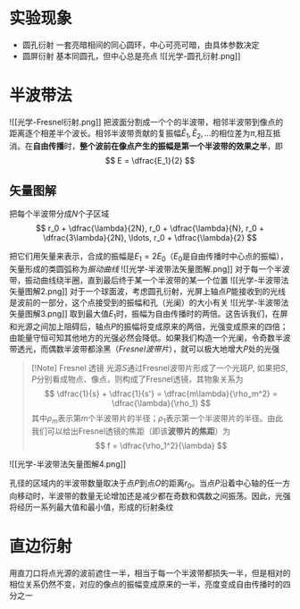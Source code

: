 # 实验现象
- 圆孔衍射
	一套亮暗相间的同心圆环，中心可亮可暗，由具体参数决定
- 圆屏衍射
	基本同圆孔，但中心总是亮点
![[光学-圆孔衍射.png]]
# 半波带法
![[光学-Fresnel衍射.png]]
把波面分割成一个个的半波带，相邻半波带到像点的距离逐个相差半个波长。相邻半波带贡献的复振幅$\tilde{E}_1, \tilde{E}_2, \ldots$的相位差为$\pi$,相互抵消。在**自由传播**时，**整个波前在像点产生的振幅是第一个半波带的效果之半**，即
$$
E = \dfrac{E_1}{2}
$$

## 矢量图解
把每个半波带分成$N$个子区域
$$
r_0 + \dfrac{\lambda}{2N}, r_0 + \dfrac{\lambda}{N}, r_0 + \dfrac{3\lambda}{2N}, \ldots, r_0 + \dfrac{\lambda}{2}
$$

把它们用矢量来表示，合成的振幅是$E_1=2E_0$（$E_0$是自由传播时中心点的振幅），矢量形成的类圆弧称为*振动曲线*
![[光学-半波带法矢量图解.png]]
对于每一个半波带，振动曲线绕半圈，直到最后终于某一个半波带的某一个位置
![[光学-半波带法矢量图解2.png]]
对于一个球面波，考虑圆孔衍射，光屏上轴点$P$能接收到的光线是波前的一部分，这个点接受到的振幅和孔（光阑）的大小有关
![[光学-半波带法矢量图解3.png]]
取到最大值$E_1$时，振幅为自由传播时的两倍。这告诉我们，在屏和光源之间加上阻碍后，轴点$P$的振幅将变成原来的两倍，光强变成原来的四倍；由能量守恒可知其他地方的光强必然会降低。如果我们构造一个光阑，令奇数半波带透光，而偶数半波带都涂黑（*Fresnel波带片*），就可以极大地增大$P$处的光强
> [!Note] Fresnel 透镜
> 光源$S$通过Fresnel波带片形成了一个光斑$P$, 如果把$S, P$分别看成物点、像点，则构成了Fresnel透镜，其物象关系为
> $$
> \dfrac{1}{s} + \dfrac{1}{s'} = \dfrac{m\lambda}{\rho_m^2} = \dfrac{\lambda}{\rho_1}
> $$
> 其中$\rho_m$表示第$m$个半波带片的半径；$\rho_1$表示第一个半波带片的半径。由此我们可以给出Fresnel透镜的焦距（即该**波带片的焦距**）为
> $$
> f = \dfrac{\rho_1^2}{\lambda}
> $$


![[光学-半波带法矢量图解4.png]]

孔径的区域内的半波带数量取决于点$P$到点$O$的距离$r_0$。当点$P$沿着中心轴的任一方向移动时，半波带的数量无论增加还是减少都在奇数和偶数之间振荡。因此，光强将经历一系列最大值和最小值，形成的衍射条纹

# 直边衍射
用直刀口将点光源的波前遮住一半，相当于每一个半波带都损失一半，但是相对的相位关系仍然不变，对应的像点的振幅变成原来的一半，亮度变成自由传播时的四分之一

